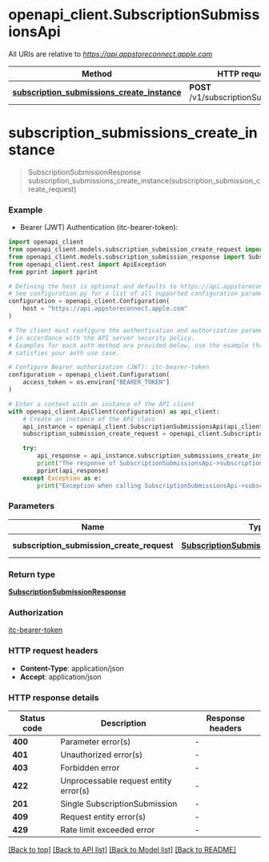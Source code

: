 # openapi_client.SubscriptionSubmissionsApi

All URIs are relative to *https://api.appstoreconnect.apple.com*

Method | HTTP request | Description
------------- | ------------- | -------------
[**subscription_submissions_create_instance**](SubscriptionSubmissionsApi.md#subscription_submissions_create_instance) | **POST** /v1/subscriptionSubmissions | 


# **subscription_submissions_create_instance**
> SubscriptionSubmissionResponse subscription_submissions_create_instance(subscription_submission_create_request)

### Example

* Bearer (JWT) Authentication (itc-bearer-token):

```python
import openapi_client
from openapi_client.models.subscription_submission_create_request import SubscriptionSubmissionCreateRequest
from openapi_client.models.subscription_submission_response import SubscriptionSubmissionResponse
from openapi_client.rest import ApiException
from pprint import pprint

# Defining the host is optional and defaults to https://api.appstoreconnect.apple.com
# See configuration.py for a list of all supported configuration parameters.
configuration = openapi_client.Configuration(
    host = "https://api.appstoreconnect.apple.com"
)

# The client must configure the authentication and authorization parameters
# in accordance with the API server security policy.
# Examples for each auth method are provided below, use the example that
# satisfies your auth use case.

# Configure Bearer authorization (JWT): itc-bearer-token
configuration = openapi_client.Configuration(
    access_token = os.environ["BEARER_TOKEN"]
)

# Enter a context with an instance of the API client
with openapi_client.ApiClient(configuration) as api_client:
    # Create an instance of the API class
    api_instance = openapi_client.SubscriptionSubmissionsApi(api_client)
    subscription_submission_create_request = openapi_client.SubscriptionSubmissionCreateRequest() # SubscriptionSubmissionCreateRequest | SubscriptionSubmission representation

    try:
        api_response = api_instance.subscription_submissions_create_instance(subscription_submission_create_request)
        print("The response of SubscriptionSubmissionsApi->subscription_submissions_create_instance:\n")
        pprint(api_response)
    except Exception as e:
        print("Exception when calling SubscriptionSubmissionsApi->subscription_submissions_create_instance: %s\n" % e)
```



### Parameters


Name | Type | Description  | Notes
------------- | ------------- | ------------- | -------------
 **subscription_submission_create_request** | [**SubscriptionSubmissionCreateRequest**](SubscriptionSubmissionCreateRequest.md)| SubscriptionSubmission representation | 

### Return type

[**SubscriptionSubmissionResponse**](SubscriptionSubmissionResponse.md)

### Authorization

[itc-bearer-token](../README.md#itc-bearer-token)

### HTTP request headers

 - **Content-Type**: application/json
 - **Accept**: application/json

### HTTP response details

| Status code | Description | Response headers |
|-------------|-------------|------------------|
**400** | Parameter error(s) |  -  |
**401** | Unauthorized error(s) |  -  |
**403** | Forbidden error |  -  |
**422** | Unprocessable request entity error(s) |  -  |
**201** | Single SubscriptionSubmission |  -  |
**409** | Request entity error(s) |  -  |
**429** | Rate limit exceeded error |  -  |

[[Back to top]](#) [[Back to API list]](../README.md#documentation-for-api-endpoints) [[Back to Model list]](../README.md#documentation-for-models) [[Back to README]](../README.md)

